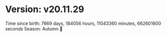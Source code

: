 # Version: v20.11.29
Time since birth: 7669 days, 184056 hours, 11043360 minutes, 662601600 seconds
Season: Autumn 🍁
